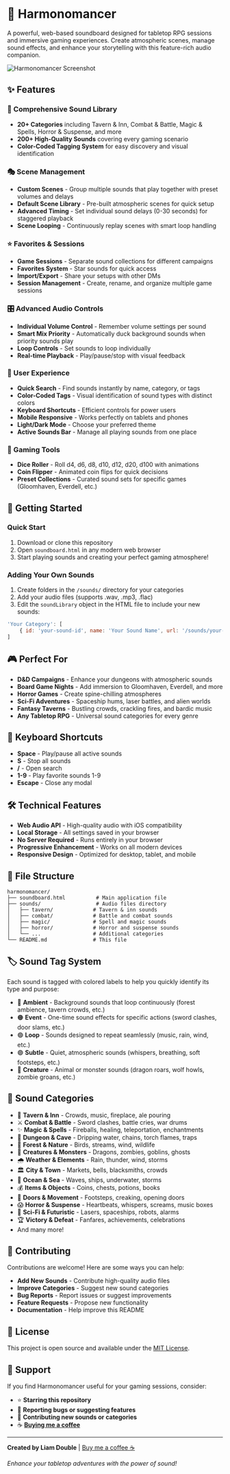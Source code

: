 # 🎲 Harmonomancer

A powerful, web-based soundboard designed for tabletop RPG sessions and immersive gaming experiences. Create atmospheric scenes, manage sound effects, and enhance your storytelling with this feature-rich audio companion.

![Harmonomancer Screenshot](https://via.placeholder.com/800x400/1e293b/a855f7?text=Harmonomancer+Soundboard)

## ✨ Features

### 🎵 Comprehensive Sound Library
- **20+ Categories** including Tavern & Inn, Combat & Battle, Magic & Spells, Horror & Suspense, and more
- **200+ High-Quality Sounds** covering every gaming scenario
- **Color-Coded Tagging System** for easy discovery and visual identification

### 🎭 Scene Management
- **Custom Scenes** - Group multiple sounds that play together with preset volumes and delays
- **Default Scene Library** - Pre-built atmospheric scenes for quick setup
- **Advanced Timing** - Set individual sound delays (0-30 seconds) for staggered playback
- **Scene Looping** - Continuously replay scenes with smart loop handling

### ⭐ Favorites & Sessions
- **Game Sessions** - Separate sound collections for different campaigns
- **Favorites System** - Star sounds for quick access
- **Import/Export** - Share your setups with other DMs
- **Session Management** - Create, rename, and organize multiple game sessions

### 🎛️ Advanced Audio Controls
- **Individual Volume Control** - Remember volume settings per sound
- **Smart Mix Priority** - Automatically duck background sounds when priority sounds play
- **Loop Controls** - Set sounds to loop individually
- **Real-time Playback** - Play/pause/stop with visual feedback

### 🎯 User Experience
- **Quick Search** - Find sounds instantly by name, category, or tags
- **Color-Coded Tags** - Visual identification of sound types with distinct colors
- **Keyboard Shortcuts** - Efficient controls for power users
- **Mobile Responsive** - Works perfectly on tablets and phones
- **Light/Dark Mode** - Choose your preferred theme
- **Active Sounds Bar** - Manage all playing sounds from one place

### 🎲 Gaming Tools
- **Dice Roller** - Roll d4, d6, d8, d10, d12, d20, d100 with animations
- **Coin Flipper** - Animated coin flips for quick decisions
- **Preset Collections** - Curated sound sets for specific games (Gloomhaven, Everdell, etc.)

## 🚀 Getting Started

### Quick Start
1. Download or clone this repository
2. Open `soundboard.html` in any modern web browser
3. Start playing sounds and creating your perfect gaming atmosphere!

### Adding Your Own Sounds
1. Create folders in the `/sounds/` directory for your categories
2. Add your audio files (supports .wav, .mp3, .flac)
3. Edit the `soundLibrary` object in the HTML file to include your new sounds:

```javascript
'Your Category': [
    { id: 'your-sound-id', name: 'Your Sound Name', url: '/sounds/your-category/your-file.wav', icon: '🎵' }
]
```

## 🎮 Perfect For

- **D&D Campaigns** - Enhance your dungeons with atmospheric sounds
- **Board Game Nights** - Add immersion to Gloomhaven, Everdell, and more
- **Horror Games** - Create spine-chilling atmospheres
- **Sci-Fi Adventures** - Spaceship hums, laser battles, and alien worlds
- **Fantasy Taverns** - Bustling crowds, crackling fires, and bardic music
- **Any Tabletop RPG** - Universal sound categories for every genre

## 📱 Keyboard Shortcuts

- **Space** - Play/pause all active sounds
- **S** - Stop all sounds
- **/** - Open search
- **1-9** - Play favorite sounds 1-9
- **Escape** - Close any modal

## 🛠️ Technical Features

- **Web Audio API** - High-quality audio with iOS compatibility
- **Local Storage** - All settings saved in your browser
- **No Server Required** - Runs entirely in your browser
- **Progressive Enhancement** - Works on all modern devices
- **Responsive Design** - Optimized for desktop, tablet, and mobile

## 📁 File Structure

```
harmonomancer/
├── soundboard.html          # Main application file
├── sounds/                  # Audio files directory
│   ├── tavern/             # Tavern & inn sounds
│   ├── combat/             # Battle and combat sounds
│   ├── magic/              # Spell and magic sounds
│   ├── horror/             # Horror and suspense sounds
│   └── ...                 # Additional categories
└── README.md               # This file
```

## 🏷️ Sound Tag System

Each sound is tagged with colored labels to help you quickly identify its type and purpose:

- 🔵 **Ambient** - Background sounds that loop continuously (forest ambience, tavern crowds, etc.)
- 🟠 **Event** - One-time sound effects for specific actions (sword clashes, door slams, etc.)
- 🟢 **Loop** - Sounds designed to repeat seamlessly (music, rain, wind, etc.)
- 🟣 **Subtle** - Quiet, atmospheric sounds (whispers, breathing, soft footsteps, etc.)
- 🔴 **Creature** - Animal or monster sounds (dragon roars, wolf howls, zombie groans, etc.)

## 🎵 Sound Categories

- 🍺 **Tavern & Inn** - Crowds, music, fireplace, ale pouring
- ⚔️ **Combat & Battle** - Sword clashes, battle cries, war drums
- ✨ **Magic & Spells** - Fireballs, healing, teleportation, enchantments
- 🏰 **Dungeon & Cave** - Dripping water, chains, torch flames, traps
- 🌲 **Forest & Nature** - Birds, streams, wind, wildlife
- 🐉 **Creatures & Monsters** - Dragons, zombies, goblins, ghosts
- 🌧️ **Weather & Elements** - Rain, thunder, wind, storms
- 🏛️ **City & Town** - Markets, bells, blacksmiths, crowds
- 🌊 **Ocean & Sea** - Waves, ships, underwater, storms
- 💰 **Items & Objects** - Coins, chests, potions, books
- 🚪 **Doors & Movement** - Footsteps, creaking, opening doors
- 😱 **Horror & Suspense** - Heartbeats, whispers, screams, music boxes
- 🚀 **Sci-Fi & Futuristic** - Lasers, spaceships, robots, alarms
- 🏆 **Victory & Defeat** - Fanfares, achievements, celebrations
- And many more!

## 🤝 Contributing

Contributions are welcome! Here are some ways you can help:

- **Add New Sounds** - Contribute high-quality audio files
- **Improve Categories** - Suggest new sound categories
- **Bug Reports** - Report issues or suggest improvements
- **Feature Requests** - Propose new functionality
- **Documentation** - Help improve this README

## 📄 License

This project is open source and available under the [MIT License](LICENSE).

## 💖 Support

If you find Harmonomancer useful for your gaming sessions, consider:

- ⭐ **Starring this repository**
- 🐛 **Reporting bugs or suggesting features**
- 🎵 **Contributing new sounds or categories**
- ☕ **[Buying me a coffee](https://buymeacoffee.com/liamdouble)**

---

**Created by Liam Double** | [Buy me a coffee ☕](https://buymeacoffee.com/liamdouble)

*Enhance your tabletop adventures with the power of sound!*
